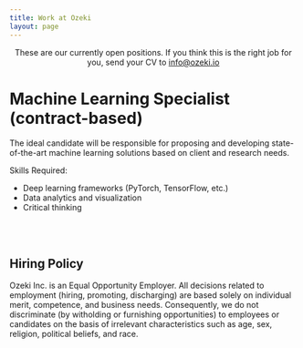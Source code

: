 ```yaml
---
title: Work at Ozeki 
layout: page 
---
```



<head>
<script src="https://ajax.googleapis.com/ajax/libs/jquery/3.2.1/jquery.min.js"></script>
</head>

<style>

#test p {
  opacity: 0;
}
</style>

<script>
$("#test p").delay(10).animate({ opacity: 1  }, 700);
</script>

<p id="test" align="center">These are our currently open positions. If you think this is the right job for you, send your CV to <a href="mailto:info@ozeki.io">info@ozeki.io</a> <br>

<h1> Machine Learning Specialist (contract-based)</h1>

The ideal candidate will be responsible for proposing and developing state-of-the-art machine learning solutions based on client and research needs.

Skills Required:

<ul>
<li> Deep learning frameworks (PyTorch, TensorFlow, etc.) </li>
<li> Data analytics and visualization </li>
<li> Critical thinking </li>
</ul>

<br><br>


<h2> Hiring Policy </h2>

Ozeki Inc. is an Equal Opportunity Employer. All decisions related to employment (hiring, promoting, discharging) are based solely on individual merit, competence, and business needs. Consequently, we do not discriminate (by witholding or furnishing opportunities) to employees or candidates on the basis of irrelevant characteristics such as age, sex, religion, political beliefs, and race.  

</p>
